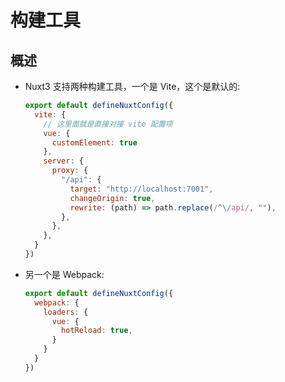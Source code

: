 # 构建工具

## 概述

+ Nuxt3 支持两种构建工具，一个是 Vite，这个是默认的:

  ```js
  export default defineNuxtConfig({
    vite: {
      // 这里面就是直接对接 vite 配置项
      vue: {
        customElement: true
      },
      server: {
        proxy: {
          "/api": {
            target: "http://localhost:7001",
            changeOrigin: true,
            rewrite: (path) => path.replace(/^\/api/, ""),
          },
        },
      },
    }
  })
  ```

+ 另一个是 Webpack:

  ```js
  export default defineNuxtConfig({
    webpack: {
      loaders: {
        vue: {
          hotReload: true,
        }
      }
    }
  })
  ```
